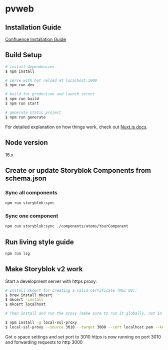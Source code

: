 # pvweb

## Installation Guide

[Confluence Installation Guide](https://confluence.diva-e.com/display/PVAC/Setup+PVWEB+-+Installation+Guide)

## Build Setup

```bash
# install dependencies
$ npm install

# serve with hot reload at localhost:3000
$ npm run dev

# build for production and launch server
$ npm run build
$ npm run start

# generate static project
$ npm run generate
```

For detailed explanation on how things work, check out [Nuxt.js docs](https://nuxtjs.org).

## Node version

16.x

## Create or update Storyblok Components from schema.json

### Sync all components

```bash
npm run storyblok:sync
```

### Sync one component

```bash
npm run storyblok:sync ./components/atoms/YourComponent
```

## Run living style guide

```bash
npm run lsg
```

## Make Storyblok v2 work

Start a development server with https proxy:

```bash
# Install mkcert for creating a valid certificate (Mac OS):
$ brew install mkcert
$ mkcert -install
$ mkcert localhost

# Then install and run the proxy (make sure to run it globally, not in the project folder)

$ npm install -g local-ssl-proxy
$ local-ssl-proxy --source 3010 --target 3000 --cert localhost.pem --key localhost-key.pem
```

Got o space settings and set port to 3010
https is now running on port 3010 and forwarding requests to http 3000
